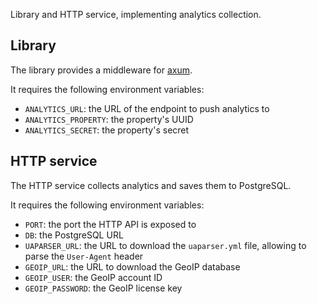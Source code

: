 Library and HTTP service, implementing analytics collection.



## Library

The library provides a middleware for [axum](https://github.com/tokio-rs/axum).

It requires the following environment variables:
- `ANALYTICS_URL`: the URL of the endpoint to push analytics to
- `ANALYTICS_PROPERTY`: the property's UUID
- `ANALYTICS_SECRET`: the property's secret



## HTTP service

The HTTP service collects analytics and saves them to PostgreSQL.

It requires the following environment variables:
- `PORT`: the port the HTTP API is exposed to
- `DB`: the PostgreSQL URL
- `UAPARSER_URL`: the URL to download the `uaparser.yml` file, allowing to parse the `User-Agent` header
- `GEOIP_URL`: the URL to download the GeoIP database
- `GEOIP_USER`: the GeoIP account ID
- `GEOIP_PASSWORD`: the GeoIP license key
